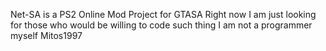 Net-SA is a PS2 Online Mod Project for GTASA
Right now I am just looking for those who would be willing to code such thing
I am not a programmer myself
Mitos1997
